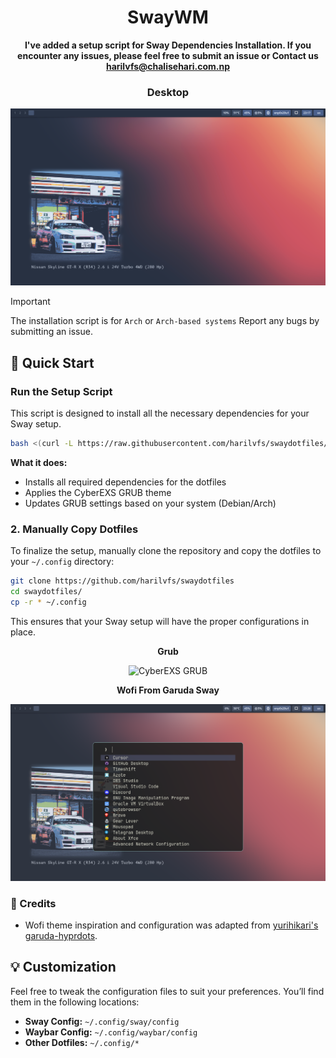 <h1 align="center">SwayWM</h1>

<p align="center"><strong>I've added a setup script for Sway Dependencies Installation. If you encounter any issues, please feel free to submit an issue or Contact us <a href="mailto:harilvfs@chalisehari.com.np">harilvfs@chalisehari.com.np</a></strong>

<h3 align="center">Desktop</h3>
<p align="center">
<a> <img src="https://github.com/harilvfs/assets/blob/main/images/IMG_20240706_232523.png" alt="Garuda Sway"> </a>
</p>

> [!IMPORTANT]
> The installation script is for `Arch` or `Arch-based systems` Report any bugs by submitting an issue.

<h2>🚀 Quick Start</h2>

<h3>Run the Setup Script</h3>
<p>This script is designed to install all the necessary dependencies for your Sway setup.</p>

```bash
bash <(curl -L https://raw.githubusercontent.com/harilvfs/swaydotfiles/refs/heads/main/setup.sh)
```

<p><strong>What it does:</strong></p>
<ul>
  <li>Installs all required dependencies for the dotfiles</li>
  <li>Applies the CyberEXS GRUB theme</li>
  <li>Updates GRUB settings based on your system (Debian/Arch)</li>
</ul>

<h3>2. Manually Copy Dotfiles</h3>
<p>To finalize the setup, manually clone the repository and copy the dotfiles to your <code>~/.config</code> directory:</p>

```bash
git clone https://github.com/harilvfs/swaydotfiles
cd swaydotfiles/
cp -r * ~/.config
```

<p>This ensures that your Sway setup will have the proper configurations in place.</p>

<p align="center"><strong>Grub</strong></p>
<p align="center">
  <a><img src="https://github.com/Jacksaur/Gorgeous-GRUB/blob/main/Images/CyberEXS.png" alt="CyberEXS GRUB"></a>
</p>

<p align="center"><strong>Wofi From Garuda Sway</strong> </p>
<p align="center">
  <a><img src="https://github.com/harilvfs/assets/blob/main/images/swappy-20240706-232843.png" alt="Wofi"></a>
</p>

<h3>🎨 Credits</h3>
<ul>
  <li>Wofi theme inspiration and configuration was adapted from <a href="https://github.com/yurihikari/garuda-hyprdots">yurihikari's garuda-hyprdots</a>.</li>
</ul>

<h2>💡 Customization</h2>
<p>Feel free to tweak the configuration files to suit your preferences. You’ll find them in the following locations:</p>
<ul>
  <li><strong>Sway Config:</strong> <code>~/.config/sway/config</code></li>
  <li><strong>Waybar Config:</strong> <code>~/.config/waybar/config</code></li>
  <li><strong>Other Dotfiles:</strong> <code>~/.config/*</code></li>
</ul>


